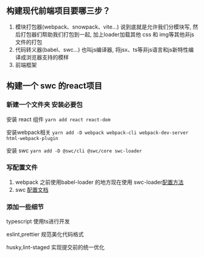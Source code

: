 ## 构建现代前端项目要哪三步？

1. 模块打包器(webpack、snowpack、vite...) 说到底就是允许我们分模块写, 然后打包器们帮助我们打包到一起, 加上loader加载其他 css 和 img等其他非js文件的打包
2. 代码转义器(babel、swc...)  也叫js编译器, 将jsx、ts等非js语言和js新特性编译成浏览器支持的模样
3. 前端框架

## 构建一个 swc 的react项目

### 新建一个文件夹 安装必要包

安装 react 组件
`yarn add react react-dom`

安装webpack相关
`yarn add -D webpack webpack-cli webpack-dev-server html-webpack-plugin`

安装 swc
`yarn add -D @swc/cli @swc/core swc-loader`

### 写配置文件

1. webpack
之前使用babel-loader 的地方现在使用 swc-loader[配置方法](https://swc.rs/docs/usage/swc-loader)
2. swc
[配置文档](https://swc.rs/docs/configuration/compilation)

### 添加一些细节

typescript 使用ts进行开发

eslint,prettier 规范美化代码格式

husky,lint-staged 实现提交前的统一优化

